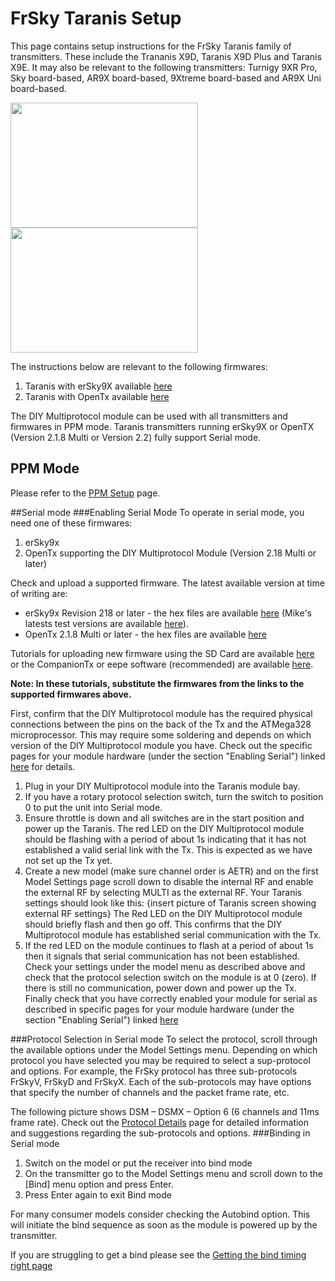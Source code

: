 # FrSky Taranis Setup
This page contains setup instructions for the FrSky Taranis family of transmitters. These include the Trananis X9D, Taranis X9D Plus and Taranis X9E.  It may also be relevant to the following transmitters: Turnigy 9XR Pro, Sky board-based, AR9X board-based, 9Xtreme board-based and AR9X Uni board-based.  

<img src="http://www.frsky-rc.com/product/images/pic/1456723548.jpg" width="300" height="200" />
<img src="http://www.frsky-rc.com/product/images/pic/1456723588.jpg" width="300" height="200" />

The instructions below are relevant to the following firmwares:
 1. Taranis with erSky9X available [here](http://www.er9x.com)
 1. Taranis with OpenTx available [here](http://plaisthos.de/opentx/)


The DIY Multiprotocol module can be used with all transmitters and firmwares in PPM mode.  Taranis transmitters running erSky9X or OpenTX (Version 2.1.8 Multi or Version 2.2) fully support Serial mode. 
## PPM Mode
Please refer to the [PPM Setup](PPM_Setup.md) page. 

##Serial mode
###Enabling Serial Mode
To operate in serial mode, you need one of these firmwares:
 1. erSky9x
 1. OpenTx supporting the DIY Multiprotocol Module (Version 2.18 Multi or later)

Check and upload a supported firmware.  The latest available version at time of writing are:
 - erSky9x Revision 218 or later - the hex files are available [here](http://www.er9x.com) (Mike's latests test versions are available [here](http://openrcforums.com/forum/viewtopic.php?f=7&t=4676)).  
 - OpenTx 2.1.8 Multi or later - the hex files are available [here](http://plaisthos.de/opentx/)

Tutorials for uploading new firmware using the SD Card are available [here](http://www.dronetrest.com/t/how-to-upgrade-firmware-for-frsky-taranis-x9d/959) or the CompanionTx or eepe software (recommended) are available [here](http://open-txu.org/home/undergraduate-courses/fund-of-opentx/part-2-flashing-opentx/). 

**Note: In these tutorials, substitute the firmwares from the links to the supported firmwares above.**

First, confirm that the DIY Multiprotocol module has the required physical connections between the pins on the back of the Tx and the ATMega328 microprocessor.  This may require some soldering and depends on which version of the DIY Multiprotocol module you have.  Check out the specific pages for your module hardware (under the section "Enabling Serial") linked [here](Hardware.md) for details.

 1. Plug in your DIY Multiprotocol module into the Taranis module bay.  
 2. If you have a rotary protocol selection switch, turn the switch to position 0 to put the unit into Serial mode. 
 2. Ensure throttle is down and all switches are in the start position and power up the Taranis.  The red LED on the DIY Multiprotocol module should be flashing with a period of about 1s indicating that it has not established a valid serial link with the Tx.  This is expected as we have not set up the Tx yet.
 3. Create a new model (make sure channel order is AETR) and on the first Model Settings page scroll down to disable the internal RF and enable the external RF by selecting MULTI as the external RF. Your Taranis settings should look like this: {insert picture of Taranis screen showing external RF settings} The Red LED on the DIY Multiprotocol module should briefly flash and then go off.  This confirms that the DIY Multiprotocol module has established serial communication with the Tx.  
 4. If the red LED on the module continues to flash at a period of about 1s then it signals that serial communication has not been established.  Check your settings under the model menu as described above and check that the protocol selection switch on the module is at 0 (zero).  If there is still no communication, power down and power up the Tx.  Finally check that you have correctly enabled your module for serial as described in specific pages for your module hardware (under the section "Enabling Serial") linked [here](Hardware.md)
 
###Protocol Selection in Serial mode
To select the protocol, scroll through the available options under the Model Settings menu.  Depending on which protocol you have selected you may be required to select a sup-protocol and options.  For example, the FrSky protocol has three sub-protocols FrSkyV, FrSkyD and FrSkyX.  Each of the sub-protocols may have options that specify the number of channels and the packet frame rate, etc.  

The following picture shows DSM – DSMX – Option 6 (6 channels and 11ms frame rate). Check out the [Protocol Details](Protocol_Details.md) page for detailed information and suggestions regarding the sub-protocols and options.
###Binding in Serial mode
1. Switch on the model or put the receiver into bind mode
1. On the transmitter go to the Model Settings menu and scroll down to the [Bind] menu option and press Enter.
1. Press Enter again to exit Bind mode

For many consumer models consider checking the Autobind option.  This will initiate the bind sequence as soon as the module is powered up by the transmitter.

If you are struggling to get a bind please see the [Getting the bind timing right page](Bind_Timing.md)
